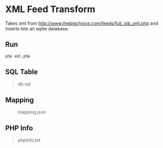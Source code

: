 # XML Feed Transform

Takes xml from http://www.thebigchoice.com/feeds/full_job_xml.php and inserts into an sqlite database.

## Run

```bash
php xml.php
```

## SQL Table

> db.sql

## Mapping

> mapping.json

## PHP Info

> phpinfo.txt